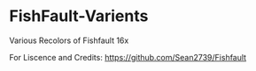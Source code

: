 # FishFault-Varients
Various Recolors of Fishfault 16x

For Liscence and Credits: https://github.com/Sean2739/Fishfault
